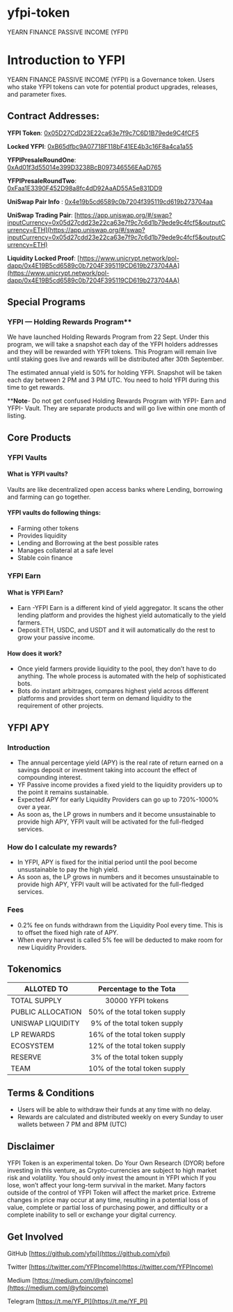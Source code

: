 # yfpi-token
 YEARN FINANCE PASSIVE INCOME (YFPI)


# Introduction to YFPI
 YEARN FINANCE PASSIVE INCOME (YFPI) is a Governance token. Users who stake YFPI tokens can vote for potential product upgrades, releases, and parameter fixes.

## Contract Addresses:

**YFPI Token**: [0x05D27CdD23E22ca63e7f9c7C6D1B79ede9C4fCF5](https://etherscan.io/token/0x05d27cdd23e22ca63e7f9c7c6d1b79ede9c4fcf5)

**Locked YFPI**: [0xB65dfbc9A07718F118bF41EE4b3c16F8a4ca1a55](https://etherscan.io/address/0xB65dfbc9A07718F118bF41EE4b3c16F8a4ca1a55)

**YFPIPresaleRoundOne**: [0xAd01f3d55014e399D3238BcB097346556EAaD765](https://etherscan.io/address/0xAd01f3d55014e399D3238BcB097346556EAaD765)

**YFPIPresaleRoundTwo**: [0xFaa1E3390F452D98a8fc4dD92AaAD55A5e831DD9](https://etherscan.io/address/0xFaa1E3390F452D98a8fc4dD92AaAD55A5e831DD9)

**UniSwap Pair Info** : [0x4e19b5cd6589c0b7204f395119cd619b273704aa](https://uniswap.info/pair/0x4e19b5cd6589c0b7204f395119cd619b273704aa)

**UniSwap Trading Pair**: [https://app.uniswap.org/#/swap?inputCurrency=0x05d27cdd23e22ca63e7f9c7c6d1b79ede9c4fcf5&outputCurrency=ETH](https://app.uniswap.org/#/swap?inputCurrency=0x05d27cdd23e22ca63e7f9c7c6d1b79ede9c4fcf5&outputCurrency=ETH)

**Liquidity Locked Proof**: [https://www.unicrypt.network/pol-dapp/0x4E19B5cd6589c0b7204F395119CD619b273704AA](https://www.unicrypt.network/pol-dapp/0x4E19B5cd6589c0b7204F395119CD619b273704AA)


## Special Programs

### YFPI — Holding Rewards Program**

We have launched Holding Rewards Program from 22 Sept. Under this program, we will take a snapshot each day of the YFPI holders addresses and they will be rewarded with YFPI tokens. This Program will remain live until staking goes live and rewards will be distributed after 30th September.

The estimated annual yield is 50% for holding YFPI.
Snapshot will be taken each day between 2 PM and 3 PM UTC. You need to hold YFPI during this time to get rewards.

****Note**- Do not get confused Holding Rewards Program with YFPI- Earn and YFPI- Vault. They are separate products and will go live within one month of listing.


## Core Products

### YFPI Vaults

####  What is YFPI vaults?

 Vaults are like decentralized open access banks where Lending, borrowing and farming can go together.

#### YFPI vaults do following things:

- Farming other tokens
- Provides liquidity
- Lending and Borrowing at the best possible rates
- Manages collateral at a safe level
- Stable coin finance
  
### YFPI Earn

#### What is YFPI Earn?

- Earn -YFPI Earn is a different kind of yield aggregator. It scans the other lending platform and provides the highest yield automatically to the yield farmers.
- Deposit ETH, USDC, and USDT and it will automatically do the rest to grow your passive income.

#### How does it work?

- Once yield farmers provide liquidity to the pool, they don’t have to do anything. The whole process is automated with the help of sophisticated bots.
- Bots do instant arbitrages, compares highest yield across different platforms and provides short term on demand liquidity to the requirement of other projects.

## YFPI APY
### Introduction
- The annual percentage yield (APY) is the real rate of return earned on a savings deposit or investment taking into account the effect of compounding interest.
- YF Passive income provides a fixed yield to the liquidity providers up to the point it remains sustainable.
- Expected APY for early Liquidity Providers can go up to 720%-1000% over a year.
- As soon as, the LP grows in numbers and it become unsustainable to provide high APY, YFPI vault will be activated for the full-fledged services.

### How do I calculate my rewards?
- In YFPI, APY is fixed for the initial period until the pool become unsustainable to pay the high yield.
- As soon as, the LP grows in numbers and it becomes unsustainable to provide high APY, YFPI vault will be activated for the full-fledged services.

### Fees
- 0.2% fee on funds withdrawn from the Liquidity Pool every time. This is to offset the fixed high rate of APY.
- When every harvest is called 5% fee will be deducted to make room for new Liquidity Providers.

## Tokenomics

| ALLOTED TO    | Percentage to the Tota |
| ------------- |:-------------:|
|TOTAL SUPPLY   | 30000 YFPI tokens |
|PUBLIC ALLOCATION	|50% of the total token supply|
|UNISWAP LIQUIDITY	|9% of the total token supply|
|LP REWARDS	|16% of the total token supply|
|ECOSYSTEM	|12% of the total token supply|
|RESERVE	|3% of the total token supply|
|TEAM   |10% of the total token supply|

## Terms & Conditions
- Users will be able to withdraw their funds at any time with no delay.
- Rewards are calculated and distributed weekly on every Sunday to user wallets between 7 PM and 8PM (UTC)

## Disclaimer
YFPI Token is an experimental token. Do Your Own Research (DYOR) before investing in this venture, as Crypto-currencies are subject to high market risk and volatility. You should only invest the amount in YFPI which If you lose, won’t affect your long-term survival in the market. Many factors outside of the control of YFPI Token will affect the market price. Extreme changes in price may occur at any time, resulting in a potential loss of value, complete or partial loss of purchasing power, and difficulty or a complete inability to sell or exchange your digital currency.

## Get Involved

GitHub [https://github.com/yfpi](https://github.com/yfpi)

Twitter [https://twitter.com/YFPIncome](https://twitter.com/YFPIncome)

Medium [https://medium.com/@yfpincome](https://medium.com/@yfpincome)

Telegram [https://t.me/YF_PI](https://t.me/YF_PI)
